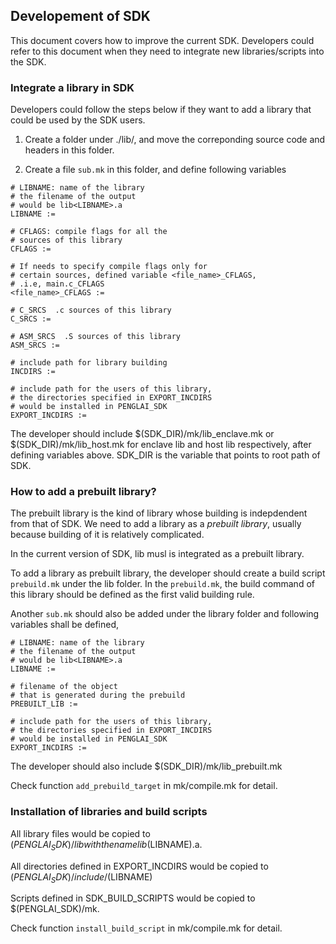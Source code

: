 ## Developement of SDK

This document covers how to improve the current SDK.
Developers could refer to this document when they
need to integrate new libraries/scripts into the SDK.

### Integrate a library in SDK

Developers could follow the steps below if
they want to add a library that
could be used by the SDK users.

1. Create a folder under ./lib/, and move
the correponding source code and headers
in this folder.

2. Create a file `sub.mk` in this folder, and define
following variables

```
# LIBNAME: name of the library
# the filename of the output
# would be lib<LIBNAME>.a
LIBNAME :=

# CFLAGS: compile flags for all the
# sources of this library
CFLAGS :=

# If needs to specify compile flags only for
# certain sources, defined variable <file_name>_CFLAGS,
# .i.e, main.c_CFLAGS
<file_name>_CFLAGS :=

# C_SRCS  .c sources of this library
C_SRCS :=

# ASM_SRCS  .S sources of this library
ASM_SRCS :=

# include path for library building
INCDIRS :=

# include path for the users of this library,
# the directories specified in EXPORT_INCDIRS
# would be installed in PENGLAI_SDK
EXPORT_INCDIRS :=

```

The developer should include $(SDK_DIR)/mk/lib_enclave.mk
or $(SDK_DIR)/mk/lib_host.mk for enclave lib and host lib
respectively, after defining variables above.
SDK_DIR is the variable that points to root path of SDK.

### How to add a prebuilt library?

The prebuilt library is the kind of library whose building
is indepdendent from that of SDK.
We need to add a library as a *prebuilt library*, usually
because building of it is relatively complicated.

In the current version of SDK, lib musl is integrated
as a prebuilt library.

To add a library as prebuilt library, the developer
should create a build script `prebuild.mk` under the
lib folder.
In the `prebuild.mk`, the build command of this library
should be defined as the first valid building rule.

Another `sub.mk` should also be added under the library
folder and following variables shall be defined,
```
# LIBNAME: name of the library
# the filename of the output
# would be lib<LIBNAME>.a
LIBNAME :=

# filename of the object
# that is generated during the prebuild
PREBUILT_LIB :=

# include path for the users of this library,
# the directories specified in EXPORT_INCDIRS
# would be installed in PENGLAI_SDK
EXPORT_INCDIRS :=

```

The developer should also include
$(SDK_DIR)/mk/lib_prebuilt.mk

Check function `add_prebuild_target` in mk/compile.mk
for detail.

### Installation of libraries and build scripts

All library files would be copied to $(PENGLAI_SDK)/lib
with the name lib$(LIBNAME).a.

All directories defined in EXPORT_INCDIRS
would be copied to $(PENGLAI_SDK)/include/$(LIBNAME)

Scripts defined in SDK_BUILD_SCRIPTS would
be copied to $(PENGLAI_SDK)/mk.

Check function `install_build_script` in mk/compile.mk
for detail.
